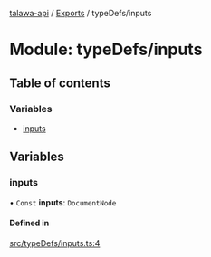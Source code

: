 [talawa-api](../README.md) / [Exports](../modules.md) / typeDefs/inputs

# Module: typeDefs/inputs

## Table of contents

### Variables

- [inputs](typeDefs_inputs.md#inputs)

## Variables

### inputs

• `Const` **inputs**: `DocumentNode`

#### Defined in

[src/typeDefs/inputs.ts:4](https://github.com/PalisadoesFoundation/talawa-api/blob/1bb35e9/src/typeDefs/inputs.ts#L4)

